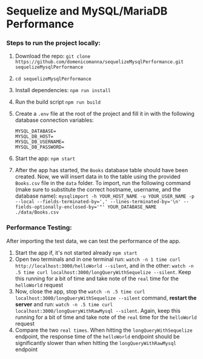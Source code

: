 # Sequelize and MySQL/MariaDB Performance

### Steps to run the project locally:

1. Download the repo: `git clone https://github.com/domenicomanna/sequelizeMysqlPerformance.git sequelizeMysqlPerformance`
2. `cd sequelizeMysqlPerformance`
3. Install dependencies: `npm run install`
4. Run the build script `npm run build`
5. Create a `.env` file at the root of the project and fill it in with the following database connection variables:
    ```
    MYSQL_DATABASE=
    MYSQL_DB_HOST=
    MYSQL_DB_USERNAME=
    MYSQL_DB_PASSWORD=
    ```

6. Start the app: `npm start`
7. After the app has started, the `Books` database table should have been created. Now, we will insert data in to the table using the provided `Books.csv` file in the `data` folder. To import, run the following command (make sure to substitute the
correct hostname, username, and the database name):
    `mysqlimport -h YOUR_HOST_NAME -u YOUR_USER_NAME -p --local --fields-terminated-by=',' --lines-terminated-by='\n' --fields-optionally-enclosed-by='"' YOUR_DATABASE_NAME ./data/Books.csv`

### Performance Testing:
After importing the test data, we can test the performance of the app.
1. Start the app if, it's not started already `npm start`
2. Open two terminals and in one terminal run: `watch -n 1 time curl http://localhost:3000/helloWorld --silent`, and in the other: `watch -n .5 time curl localhost:3000/longQueryWithSequelize --silent`. Keep this running for a bit of time and take note of the `real` time for the `helloWorld` request
3. Now, close the app, stop the `watch -n .5 time curl localhost:3000/longQueryWithSequelize --silent` command, **restart the server** and run: `watch -n .5 time curl localhost:3000/longQueryWithRawMysql --silent`. Again, keep this running for a bit of time and take note of the `real` time for the `helloWorld` request
4. Compare the two `real times`. When hitting the `longQueryWithSequelize` endpoint, the response time of the `helloWorld` endpoint should be significantly slower than when hitting the `longQueryWithRawMysql` endpoint